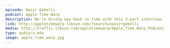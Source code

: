 ```yaml
---
episode: Nasir Gebelli
podcast: Apple Time Warp
description: We're diving way back in time with this 3-part interview. John Romero, the creator of Doom, talks with Nasir Gebelli, the creator of Secret of Mana, about the early days of videogame programming and how they wrote games in assembly in the 80s.
link: http://appletimewarp.libsyn.com/?search=nasir+gebelli
media: http://traffic.libsyn.com/appletimewarp/Apple_Time_Warp_Podcast_-_Episode_3_-_Edited.m4a
type: audio/x-m4a
image: apple_time_warp.jpg
---
```

